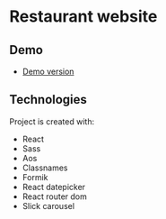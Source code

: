 # Restaurant website
## Demo
* [Demo version](https://aleksandercie.github.io/coffee-blend/)
## Technologies

Project is created with:
* React
* Sass
* Aos
* Classnames
* Formik
* React datepicker
* React router dom
* Slick carousel
